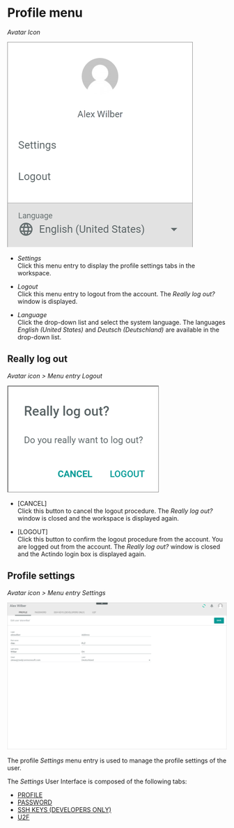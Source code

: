 # Profile menu

*Avatar Icon*

![Profile menu](/Assets/Screenshots/Core1Platform/Profile.png "[Profile menu]")

- *Settings*   
  Click this menu entry to display the profile settings tabs in the workspace.    

- *Logout*   
  Click this menu entry to logout from the account. The *Really log out?* window is displayed.

- *Language*   
  Click the drop-down list and select the system language. The languages *English (United States)* and *Deutsch (Deutschland)* are available in the drop-down list.



## Really log out

*Avatar icon > Menu entry Logout*

![Really log out](/Assets/Screenshots/Core1Platform/ReallyLogOut.png "[Really log out]")

- [CANCEL]   
  Click this button to cancel the logout procedure. The *Really log out?* window is closed and the workspace is displayed again.

- [LOGOUT]   
  Click this button to confirm the logout procedure from the account. You are logged out from the account. The *Really log out?* window is closed and the Actindo login box is displayed again.



## Profile settings

*Avatar icon > Menu entry Settings*

![Profile settings](/Assets/Screenshots/Core1Platform/ProfileSettings/Profile/Profile.png "[Profile settings]")

The profile *Settings* menu entry is used to manage the profile settings of the user.

The *Settings* User Interface is composed of the following tabs:
- [PROFILE](01a_Profile.md)
- [PASSWORD](01a_Password.md)
- [SSH KEYS (DEVELOPERS ONLY)](01a_SSHKeys.md)
- [U2F](01a_U2F.md)
